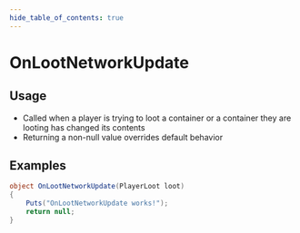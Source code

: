 ```yaml
---
hide_table_of_contents: true
---
```


# OnLootNetworkUpdate

## Usage

* Called when a player is trying to loot a container or a container they are looting has changed its contents
* Returning a non-null value overrides default behavior

## Examples

```csharp title=""
object OnLootNetworkUpdate(PlayerLoot loot)
{
    Puts("OnLootNetworkUpdate works!");
    return null;
}
```

